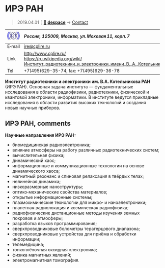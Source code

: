 # ИРЭ РАН
> 2019.04.01 ┊ **[🚀](../index/index.md) [despace](index.md)** → [Contact](contact.md)

|[![](f/contact/i/ire_ran_logo1_thumb.jpg)](f/contact/i/ire_ran_logo1.png)|*Россия, 125009, Москва, ул. Моховая 11, корп. 7*|
|:--|:--|
|E‑mail| <ire@cplire.ru> |
|Link| <http://www.cplire.ru/><br> <https://ru.wikipedia.org/wiki/Институт_радиотехники_и_электроники_имени_В._А._Котельникова_РАН> |
|Tel| +7(495)629-35-74, fax: +7(495)629-36-78 |

**Институт радиотехники и электроники им. В.А. Котельникова РАН** (ИРЭ РАН). Основная задача института — фундаментальные исследования в области радиофизики, радиотехники, физической и квантовой электроники, информатики. В институте ведутся прикладные исследования в области развития высоких технологий и создания новых научных приборов.


<p style="page-break-after:always"> </p>

## ИРЭ РАН, comments

**Научные направления ИРЭ РАН:**

   - биомедицинская радиоэлектроника;
   - влияние атмосферы на работу различных радиотехнических систем;
   - вычислительная физика;
   - динамический хаос;
   - информационные и коммуникационные технологии на основе динамического хаоса;
   - магнитный резонанс и спиновая релаксация в твёрдых телах;
   - нелинейная динамика;
   - низкоразмерные наноструктуры;
   - оптико‑механические свойства материалов;
   - открытые информационные системы;
   - плазмохимические технологии для микро‑ и наноэлектроники;
   - планетная радиолокация и космическая радиофизика;
   - радиофизические дистанционные методы изучения земных покровов и атмосферы;
   - разработка языков программирования;
   - сверхпроводниковые болометры терагерцового диапазона;
   - сверхпроводниковые устройства для приёма и обработки информации;
   - телемедицина;
   - тонкоплёночная оксидная электроника;
   - физика магнитных явлений;
   - электромагнитная томография.
